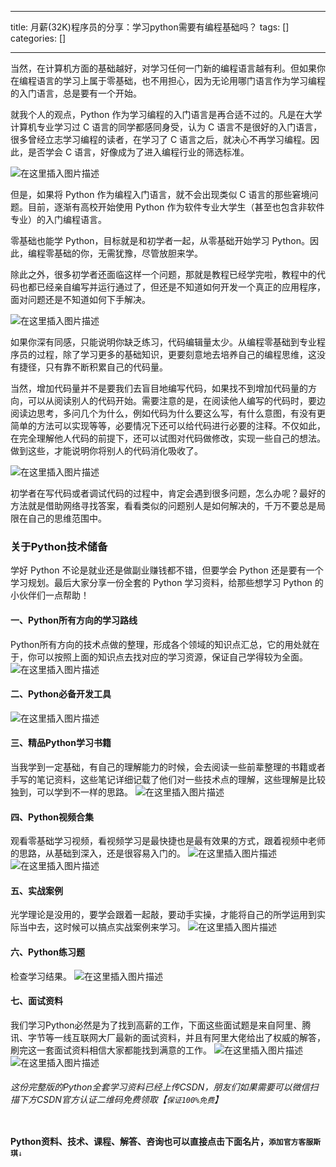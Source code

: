 
--- 
title:  月薪(32K)程序员的分享：学习python需要有编程基础吗？ 
tags: []
categories: [] 

---
当然，在计算机方面的基础越好，对学习任何一门新的编程语言越有利。但如果你在编程语言的学习上属于零基础，也不用担心，因为无论用哪门语言作为学习编程的入门语言，总是要有一个开始。

就我个人的观点，Python 作为学习编程的入门语言是再合适不过的。凡是在大学计算机专业学习过 C 语言的同学都感同身受，认为 C 语言不是很好的入门语言，很多曾经立志学习编程的读者，在学习了 C 语言之后，就决心不再学习编程。因此，是否学会 C 语言，好像成为了进入编程行业的筛选标准。

<img src="https://img-blog.csdnimg.cn/494850accbc9484987847d997b758b9f.jpeg#pic_center" alt="在这里插入图片描述">

但是，如果将 Python 作为编程入门语言，就不会出现类似 C 语言的那些窘境问题。目前，逐渐有高校开始使用 Python 作为软件专业大学生（甚至也包含非软件专业）的入门编程语言。

零基础也能学 Python，目标就是和初学者一起，从零基础开始学习 Python。因此，编程零基础的你，无需犹豫，尽管放胆来学。

除此之外，很多初学者还面临这样一个问题，那就是教程已经学完啦，教程中的代码也都已经亲自编写并运行通过了，但还是不知道如何开发一个真正的应用程序，面对问题还是不知道如何下手解决。

<img src="https://img-blog.csdnimg.cn/cfbebd9039654a3dbba787f044189499.jpeg#pic_center" alt="在这里插入图片描述">

如果你深有同感，只能说明你缺乏练习，代码编辑量太少。从编程零基础到专业程序员的过程，除了学习更多的基础知识，更要刻意地去培养自己的编程思维，这没有捷径，只有靠不断积累自己的代码量。

当然，增加代码量并不是要我们去盲目地编写代码，如果找不到增加代码量的方向，可以从阅读别人的代码开始。需要注意的是，在阅读他人编写的代码时，要边阅读边思考，多问几个为什么，例如代码为什么要这么写，有什么意图，有没有更简单的方法可以实现等等，必要情况下还可以给代码进行必要的注释。不仅如此，在完全理解他人代码的前提下，还可以试图对代码做修改，实现一些自己的想法。做到这些，才能说明你将别人的代码消化吸收了。

<img src="https://img-blog.csdnimg.cn/de2774c9091c451e8ecd25b9e9fb45fe.jpeg#pic_center" alt="在这里插入图片描述">

初学者在写代码或者调试代码的过程中，肯定会遇到很多问题，怎么办呢？最好的方法就是借助网络寻找答案，看看类似的问题别人是如何解决的，千万不要总是局限在自己的思维范围中。

### 关于Python技术储备

学好 Python 不论是就业还是做副业赚钱都不错，但要学会 Python 还是要有一个学习规划。最后大家分享一份全套的 Python 学习资料，给那些想学习 Python 的小伙伴们一点帮助！

#### 一、Python所有方向的学习路线

Python所有方向的技术点做的整理，形成各个领域的知识点汇总，它的用处就在于，你可以按照上面的知识点去找对应的学习资源，保证自己学得较为全面。<img src="https://img-blog.csdnimg.cn/8a20de9e31f144dfba0e4996caded17d.png" alt="在这里插入图片描述">

#### 二、Python必备开发工具

<img src="https://img-blog.csdnimg.cn/e0452e0b045c4a17b6af25b9b41d1063.png" alt="在这里插入图片描述">

#### 三、精品Python学习书籍

当我学到一定基础，有自己的理解能力的时候，会去阅读一些前辈整理的书籍或者手写的笔记资料，这些笔记详细记载了他们对一些技术点的理解，这些理解是比较独到，可以学到不一样的思路。 <img src="https://img-blog.csdnimg.cn/904cb6a6cf3944f399edd97fed156269.png" alt="在这里插入图片描述">

#### 四、Python视频合集

观看零基础学习视频，看视频学习是最快捷也是最有效果的方式，跟着视频中老师的思路，从基础到深入，还是很容易入门的。 <img src="https://img-blog.csdnimg.cn/17662d7608844f9388bf2e61d8699866.png" alt="在这里插入图片描述"> <img src="https://img-blog.csdnimg.cn/7ac60955ca564260bf08ccee6b89c10b.png" alt="在这里插入图片描述">

#### 五、实战案例

光学理论是没用的，要学会跟着一起敲，要动手实操，才能将自己的所学运用到实际当中去，这时候可以搞点实战案例来学习。 <img src="https://img-blog.csdnimg.cn/89a5fe04ea344a3baa7954caf914217a.png" alt="在这里插入图片描述">

#### 六、Python练习题

检查学习结果。 <img src="https://img-blog.csdnimg.cn/260c5d1f9a4846f59f38b5320917623c.png" alt="在这里插入图片描述">

#### 七、面试资料

我们学习Python必然是为了找到高薪的工作，下面这些面试题是来自阿里、腾讯、字节等一线互联网大厂最新的面试资料，并且有阿里大佬给出了权威的解答，刷完这一套面试资料相信大家都能找到满意的工作。 <img src="https://img-blog.csdnimg.cn/97c454a3e5b4439b8600b50011cc8fe4.png" alt="在这里插入图片描述"> <img src="https://img-blog.csdnimg.cn/111f5462e7df433b981dc2430bb9ad39.png" alt="在这里插入图片描述">

###### 这份完整版的Python全套学习资料已经上传CSDN，朋友们如果需要可以微信扫描下方CSDN官方认证二维码免费领取【`保证100%免费`】

<img src="https://img-blog.csdnimg.cn/1d2a69f2d57e4d1cb444037b17af8607.png" alt="">

>  
 **Python资料、技术、课程、解答、咨询也可以直接点击下面名片，`添加官方客服斯琪`**`↓` 

